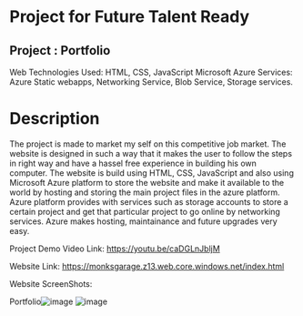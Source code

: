 # Project for Future Talent Ready
## Project : Portfolio

Web Technologies Used: HTML, CSS, JavaScript Microsoft Azure Services: Azure Static webapps, Networking Service, Blob Service, Storage services.
# Description

The project is made to market my self on this competitive job market. The website is designed in such a way that it makes the user to follow the steps in right way and have a hassel free experience in building his own computer. The website is build using HTML, CSS, JavaScript and also using Microsoft Azure platform to store the website and make it available to the world by hosting and storing the main project files in the azure platform. Azure platform provides with services such as storage accounts to store a certain project and get that particular project to go online by networking services. Azure makes hosting, maintainance and future upgrades very easy.

Project Demo Video Link: https://youtu.be/caDGLnJbljM

Website Link: https://monksgarage.z13.web.core.windows.net/index.html

Website ScreenShots:

Portfolio![image](https://user-images.githubusercontent.com/93115567/200157192-c790d899-8792-4207-95a3-927ab16094fc.png)
![image](https://user-images.githubusercontent.com/93115567/200157220-c6bb47b4-268e-480b-bf59-2eeb92a6c2f1.png)
